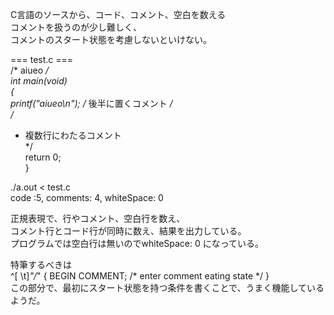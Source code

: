 C言語のソースから、コード、コメント、空白を数える  
コメントを扱うのが少し難しく、  
コメントのスタート状態を考慮しないといけない。  

=== test.c ===  
/* aiueo */  
int main(void)  
{  
        printf("aiueo\n");      /* 後半に置くコメント */  
/*  
 * 複数行にわたるコメント  
 */  
        return 0;  
}  

./a.out < test.c  
code :5, comments: 4, whiteSpace: 0  
  
正規表現で、行やコメント、空白行を数え、  
コメント行とコード行が同時に数え、結果を出力している。  
プログラムでは空白行は無いのでwhiteSpace: 0 になっている。  


特筆するべきは  
^[ \t]*"/*"             { BEGIN COMMENT; /* enter comment eating state */ }  
この部分で、最初にスタート状態を持つ条件を書くことで、うまく機能しているようだ。  
